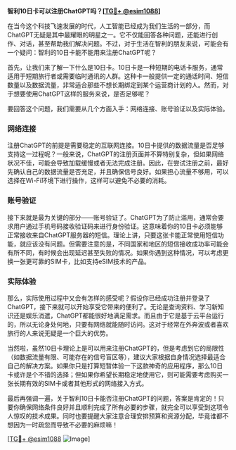 **智利10日卡可以注册ChatGPT吗？[[TG💪+ @esim1088](https://t.me/s/esim1088)]**

在当今这个科技飞速发展的时代，人工智能已经成为我们生活的一部分，而ChatGPT无疑是其中最耀眼的明星之一。它不仅能回答各种问题，还能进行创作、对话，甚至帮助我们解决问题。不过，对于生活在智利的朋友来说，可能会有一个疑问：智利的10日卡能不能用来注册ChatGPT呢？

首先，让我们来了解一下什么是10日卡。10日卡是一种短期的电话卡服务，通常适用于短期旅行者或需要临时通讯的人群。这种卡一般提供一定的通话时间、短信数量以及数据流量，非常适合那些不想长期绑定到某个运营商计划的人。然而，对于想要使用ChatGPT这样的服务来说，是否足够呢？

要回答这个问题，我们需要从几个方面入手：网络连接、账号验证以及实际体验。

### 网络连接

注册ChatGPT的前提是需要稳定的互联网连接。10日卡提供的数据流量是否足够支持这一过程呢？一般来说，ChatGPT的注册页面并不算特别复杂，但如果网络状况不佳，可能会导致加载缓慢或者无法完成注册。因此，在尝试注册之前，最好先确认自己的数据流量是否充足，并且确保信号良好。如果担心流量不够用，可以选择在Wi-Fi环境下进行操作，这样可以避免不必要的消耗。

### 账号验证

接下来就是最为关键的部分——账号验证了。ChatGPT为了防止滥用，通常会要求用户通过手机号码接收验证码来进行身份验证。这意味着你的10日卡必须能够正常接收来自ChatGPT服务器的短信。理论上讲，只要这张卡能正常使用短信功能，就应该没有问题。但需要注意的是，不同国家和地区的短信接收成功率可能会有所不同，有时候会出现延迟甚至失败的情况。如果你遇到这种情况，可以考虑更换一张更可靠的SIM卡，比如支持eSIM技术的产品。

### 实际体验

那么，实际使用过程中又会有怎样的感受呢？假设你已经成功注册并登录了ChatGPT，接下来就可以开始享受它带来的便利了。无论是查询资料、学习新知识还是娱乐消遣，ChatGPT都能很好地满足需求。而且由于它是基于云平台运行的，所以无论身处何地，只要有网络就能随时访问。这对于经常在外奔波或者喜欢旅行的人来说无疑是一个巨大的优势。

当然啦，虽然10日卡理论上是可以用来注册ChatGPT的，但是考虑到它的局限性（如数据流量有限、可能存在的信号盲区等），建议大家根据自身情况选择最适合自己的解决方案。如果你只是打算短暂体验一下这款神奇的应用程序，那么10日卡或许是个不错的选择；但如果你希望长期稳定地使用它，则可能需要考虑购买一张长期有效的SIM卡或者其他形式的网络接入方式。

最后再强调一遍，关于智利10日卡能否注册ChatGPT的问题，答案是肯定的！只要你确保网络条件良好并且顺利完成了所有必要的步骤，就完全可以享受到这项令人惊叹的技术成果。同时也要提醒大家注意合理安排预算和资源分配，毕竟谁都不想因为一时疏忽而导致不必要的麻烦嘛！

[[TG💪+ @esim1088](https://t.me/s/esim1088) ![Image](https://i.postimg.cc/4NQfJmqS/Snipaste-2025-05-13-00-14-12.png)]
